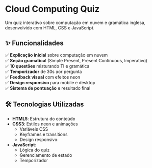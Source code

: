 # Cloud Computing Quiz

Um quiz interativo sobre computação em nuvem e gramática inglesa, desenvolvido com HTML, CSS e JavaScript.

## ✨ Funcionalidades
✅ **Explicação inicial** sobre computação em nuvem  
✅ **Seção gramatical** (Simple Present, Present Continuous, Imperativo)  
✅ **10 questões** misturando TI e gramática  
✅ **Temporizador** de 30s por pergunta  
✅ **Feedback visual** com efeitos neon  
✅ **Design responsivo** para mobile e desktop  
✅ **Sistema de pontuação** e resultado final  

## 🛠 Tecnologias Utilizadas
- **HTML5**: Estrutura do conteúdo
- **CSS3**: Estilos neon e animações
  - Variáveis CSS
  - Keyframes e transitions
  - Design responsivo
- **JavaScript**: 
  - Lógica do quiz
  - Gerenciamento de estado
  - Temporizador
  
